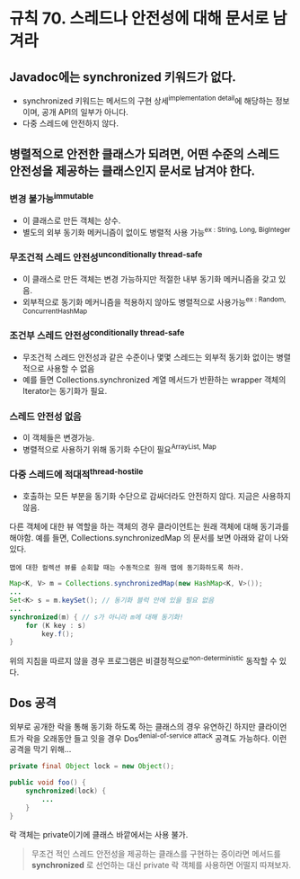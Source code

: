 # 규칙 70. 스레드나 안전성에 대해 문서로 남겨라

## Javadoc에는 synchronized 키워드가 없다.
- synchronized 키워드는 메서드의 구현 상세<sup>implementation detail</sup>에 해당하는 정보이며, 공개 API의 일부가 아니다.
- 다중 스레드에 안전하지 않다.

## 병렬적으로 안전한 클래스가 되려면, 어떤 수준의 스레드 안전성을 제공하는 클래스인지 문서로 남겨야 한다. 

### 변경 불가능<sup>immutable</sup>
- 이 클래스로 만든 객체는 상수.
- 별도의 외부 동기화 메커니즘이 없이도 병렬적 사용 가능<sup>ex : String, Long, BigInteger</sup>

### 무조건적 스레드 안전성<sup>unconditionally thread-safe</sup>
- 이 클래스로 만든 객체는 변경 가능하지만 적절한 내부 동기화 메커니즘을 갖고 있음. 
- 외부적으로 동기화 메커니즘을 적용하지 않아도 병렬적으로 사용가능<sup>ex : Random, ConcurrentHashMap</sup>

### 조건부 스레드 안전성<sup>conditionally thread-safe</sup>
- 무조건적 스레드 안전성과 같은 수준이나 몇몇 스레드는 외부적 동기화 없이는 병렬적으로 사용할 수 없음
- 예를 들면 Collections.synchronized 계열 메서드가 반환하는 wrapper 객체의 Iterator는 동기화가 필요.

### 스레드 안전성 없음
- 이 객체들은 변경가능. 
- 병렬적으로 사용하기 위해 동기화 수단이 필요<sup>ArrayList, Map</sup>

### 다중 스레드에 적대적<sup>thread-hostile</sup>
- 호출하는 모든 부분을 동기화 수단으로 감싸더라도 안전하지 않다. 지금은 사용하지 않음.


다른 객체에 대한 뷰 역할을 하는 객체의 경우 클라이언트는 원래 객체에 대해 동기과를 해야함. 
예를 들면, Collections.synchronizedMap 의 문서를 보면 아래와 같이 나와있다.
```
맵에 대한 컬렉션 뷰를 순회할 때는 수동적으로 원래 맵에 동기화하도록 하라.
```
```java
Map<K, V> m = Collections.synchronizedMap(new HashMap<K, V>());
...
Set<K> s = m.keySet(); // 동기화 블럭 안에 있을 필요 없음
...
synchronized(m) { // s가 아니라 m에 대해 동기화!
	for (K key : s) 
		key.f();
}
```

위의 지침을 따르지 않을 경우 프로그램은 비결정적으로<sup>non-deterministic</sup> 동작할 수 있다.

## Dos 공격
외부로 공개한 락을 통해 동기화 하도록 하는 클래스의 경우 유연하긴 하지만 클라이언트가 락을 오래동안 들고 잇을 경우 Dos<sup>denial-of-service attack</sup> 공격도 가능하다. 이런 공격을 막기 위해...
```java
private final Object lock = new Object();

public void foo() {
	synchronized(lock) {
		...
	}
}
```
락 객체는 private이기에 클래스 바깥에서는 사용 불가.

> 무조건 적인 스레드 안전성을 제공하는 클래스를 구현하는 중이라면 메서드를 **synchronized** 로 선언하는 대신 private 락 객체를 사용하면 어떨지 따져보자. 
